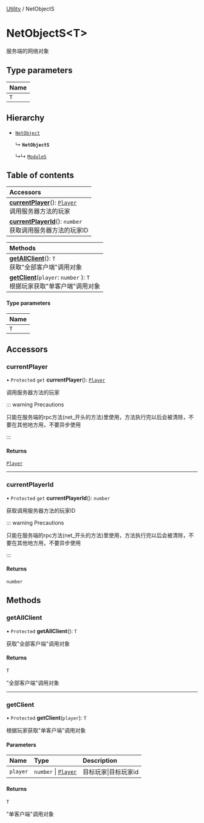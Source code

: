 [Utility](../groups/Utility.Utility.md) / NetObjectS

# NetObjectS<T\> <Badge type="tip" text="Class" /> <Score text="NetObjectS<T\>" />

服务端的网络对象

## Type parameters

| Name |
| :------ |
| `T` |

## Hierarchy

- [`NetObject`](Extension.NetObject.md)

  ↳ **`NetObjectS`**

  ↳↳ [`ModuleS`](Extension.ModuleS.md)

## Table of contents

| Accessors |
| :-----|
| **[currentPlayer](Extension.NetObjectS.md#currentplayer)**(): [`Player`](Gameplay.Player.md) <br> 调用服务器方法的玩家|
| **[currentPlayerId](Extension.NetObjectS.md#currentplayerid)**(): `number` <br> 获取调用服务器方法的玩家ID|

| Methods |
| :-----|
| **[getAllClient](Extension.NetObjectS.md#getallclient)**(): `T` <br> 获取"全部客户端"调用对象|
| **[getClient](Extension.NetObjectS.md#getclient)**(`player`: `number` \): `T` <br> 根据玩家获取"单客户端"调用对象|

#### Type parameters

| Name |
| :------ |
| `T` |

## Accessors

### currentPlayer <Score text="currentPlayer" /> 

• `Protected` `get` **currentPlayer**(): [`Player`](Gameplay.Player.md) <Badge type="tip" text="server" />

调用服务器方法的玩家

::: warning Precautions

只能在服务端的rpc方法(net_开头的方法)里使用，方法执行完以后会被清除，不要在其他地方用，不要异步使用

:::


#### Returns

[`Player`](Gameplay.Player.md)

___

### currentPlayerId <Score text="currentPlayerId" /> 

• `Protected` `get` **currentPlayerId**(): `number` <Badge type="tip" text="server" />

获取调用服务器方法的玩家ID

::: warning Precautions

只能在服务端的rpc方法(net_开头的方法)里使用，方法执行完以后会被清除，不要在其他地方用，不要异步使用

:::


#### Returns

`number`

## Methods

### getAllClient <Score text="getAllClient" /> 

• `Protected` **getAllClient**(): `T` <Badge type="tip" text="server" />

获取"全部客户端"调用对象


#### Returns

`T`

"全部客户端"调用对象

___

### getClient <Score text="getClient" /> 

• `Protected` **getClient**(`player`): `T` <Badge type="tip" text="server" />

根据玩家获取"单客户端"调用对象


#### Parameters

| Name | Type | Description |
| :------ | :------ | :------ |
| `player` | `number` \| [`Player`](Gameplay.Player.md) |  目标玩家\|目标玩家id |

#### Returns

`T`

"单客户端"调用对象
